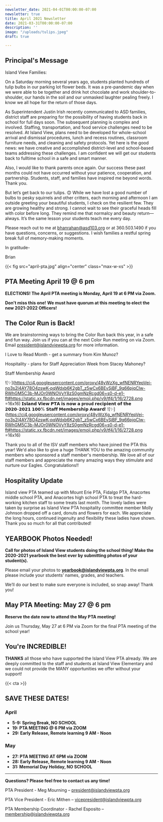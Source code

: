 ```yaml
---
newsletter_date: 2021-04-01T00:00:00-07:00
newsletter: true
title: April 2021 Newsletter
date: 2021-03-31T00:00:00-07:00
description: ''
image: "/uploads/tulips.jpeg"
draft: true

---
```

## Principal's Message

Island View Families:

On a Saturday morning several years ago, students planted hundreds of tulip bulbs in our parking lot flower beds. It was a pre-pandemic day when we were able to be together and drink hot chocolate and work shoulder-to-shoulder, our hands in the soil and our unmasked laughter pealing freely. I know we all hope for the return of those days.

As Superintendent Justin Irish recently communicated to ASD families, district staff are preparing for the possibility of having students back in school for full days soon. The subsequent planning is complex and involved. Staffing, transportation, and food service challenges need to be resolved. At Island View, plans need to be developed for whole-school arrival and dismissal procedures, lunch and recess routines, classroom furniture needs, and cleaning and safety protocols. Yet here is the good news: we have creative and accomplished district-level and school-based teams addressing these challenges. I am confident we will get our students back to fulltime school in a safe and smart manner.

Also, I would like to thank parents once again. Our success these past months could not have occurred without your patience, cooperation, and partnership. Students, staff, and families have inspired me beyond words. Thank you.

But let’s get back to our tulips. 😊 While we have lost a good number of bulbs to pesky squirrels and other critters, each morning and afternoon I am outside greeting your beautiful students, I check on the resilient few. They are growing healthy and strong. I cannot wait to see their graceful heads fill with color before long. They remind me that normalcy and beauty return—always. It’s the same lesson your students teach me every day.

Please reach out to me at [bhanrahan@asd103.org](mailto:bhanrahan@asd103.org) or at 360.503.1490 if you have questions, concerns, or suggestions. I wish families a restful spring break full of memory-making moments.

In gratitude-

Brian

{{< fig src="april-pta.jpg" align="center" class="max-w-xs" >}}

## PTA Meeting April 19 @ 6 pm

**ELECTIONS!  The April PTA meeting is Monday, April 19 at 6 PM via Zoom.**

**Don't miss this one!**  **We must have quorum at this meeting to elect the new 2021-2022 Officers!**

## The Color Run is Back!

We are brainstorming ways to bring the Color Run back this year, in a safe and fun way. Join us if you can at the next Color Run meeting on  via Zoom. Email [president@islandviewpta.org](mailto:president@islandviewpta.org) for more information.

I Love to Read Month - get a summary from Kim Munoz?

Hospitality - plans for Staff Appreciation Week from Stacey Mahoney?

Staff Membership Award

!\[✨\](https://ci4.googleusercontent.com/proxy/48yWzXg_wfNENRYepVei-no3s2l4AY78O4zswK-pqWdxb6K2gbT_z5wCx6BEvSjBF_9q66pjqClw-RWhGM5C3b-MJOr0WNOVyY8zS0gmNzRcgd06=s0-d-e1-ft#https://static.xx.fbcdn.net/images/emoji.php/v9/tf4/1/16/2728.png =16x16) 𝗜𝘀𝗹𝗮𝗻𝗱 𝗩𝗶𝗲𝘄 𝗣𝗧𝗔 𝗶𝘀 𝗻𝗼𝘄 𝗮 𝐩𝐫𝐨𝐮𝐝 𝗿𝗲𝗰𝗶𝗽𝗶𝗲𝗻𝘁 𝗼𝗳 𝘁𝗵𝗲 𝟮𝟬𝟮𝟬-𝟮𝟬𝟮𝟭 𝟭𝟬𝟬% 𝗦𝘁𝗮𝗳𝗳 𝗠𝗲𝗺𝗯𝗲𝗿𝘀𝗵𝗶𝗽 𝗔𝘄𝗮𝗿𝗱! !\[✨\](https://ci4.googleusercontent.com/proxy/48yWzXg_wfNENRYepVei-no3s2l4AY78O4zswK-pqWdxb6K2gbT_z5wCx6BEvSjBF_9q66pjqClw-RWhGM5C3b-MJOr0WNOVyY8zS0gmNzRcgd06=s0-d-e1-ft#https://static.xx.fbcdn.net/images/emoji.php/v9/tf4/1/16/2728.png =16x16)

Thank you to all of the ISV staff members who have joined the PTA this year! We'd also like to give a huge THANK YOU to the amazing community members who sponsored a staff member's membership. We love all of our staff members and appreciate the many amazing ways they stimulate and nurture our Eagles. Congratulations!!

## Hospitality Update

Island view PTA teamed up with Mount Erie PTA, Fidalgo PTA, Anacortes middle school PTA, and Anacortes high school PTA to treat the hard-working kitchen staff to some treats last month. The lovely ladies were taken by surprise as Island View PTA hospitality committee member Molly Johnson dropped off a card, donuts and flowers for each. We appreciate the long hours, continued ingenuity and flexibility these ladies have shown. Thank you so much for all that contributed!

## YEARBOOK Photos Needed!

**Call for photos of Island View students doing the school thing! Make the 2020-2021 yearbook the best ever by submitting photos of your student(s).**

Please email your photos to [**yearbook@islandviewpta.org**](mailto:yearbook@islandviewpta.org). In the email please include your students’ names, grades, and teachers.

We’ll do our best to make sure everyone is included, so snap away! Thank you!

## May PTA Meeting: May 27 @ 6 pm

**Reserve the date now to attend the May PTA meeting!**

Join us Thursday, May 27 at 6 PM via Zoom for the final PTA meeting of the school year! 

## You're INCREDIBLE!

**THANKS** all those who have supported the Island View PTA already. We are deeply committed to the staff and students at Island View Elementary and we could not provide the MANY opportunities we offer without your support!

{{< cta >}}

## SAVE THESE DATES!

### April

* **5-9: Spring Break, NO SCHOOL**
* **19: PTA MEETING @ 6 PM via ZOOM**
* **29: Early Release, Remote learning 9 AM - Noon**

### May

* **27: PTA MEETING AT 6PM via ZOOM**
* **28: Early Release, Remote learning 9 AM - Noon**
* **31: Memorial Day Holiday, NO SCHOOL**

***

**Questions? Please feel free to contact us any time!**

PTA President - Meg Mourning – [president@islandviewpta.org](mailto:president@islandviewpta.org)

PTA Vice President - Eric Mithen – [vicepresident@islandviewpta.org](mailto:vicepresident@islandviewpta.org)

PTA Membership Coordinator - Rachel Esposito – [membership@islandviewpta.org](mailto:membership@islandviewpta.org)